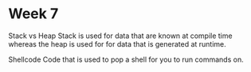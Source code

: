 # Week 7

Stack vs Heap
Stack is used for data that are known at compile time whereas the heap is used for
for data that is generated at runtime.

Shellcode
Code that is used to pop a shell for you to run commands on.